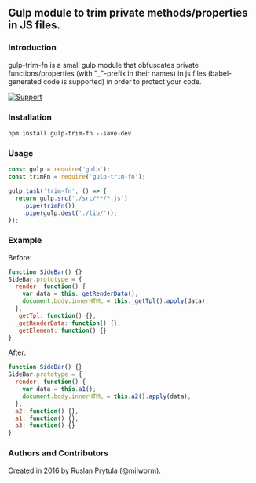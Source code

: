 ## Gulp module to trim private methods/properties in JS files.

### Introduction
gulp-trim-fn is a small gulp module that obfuscates private functions/properties (with "_"-prefix in their names) in js files (babel-generated code is supported) in order to protect your code.

[![Support](https://supporterhq.com/api/b/399936c021d5111d90001de85283a4b5/gulp-trim-fn)](https://supporterhq.com/support/399936c021d5111d90001de85283a4b5/gulp-trim-fn)

### Installation
    npm install gulp-trim-fn --save-dev

### Usage
```javascript
const gulp = require('gulp');
const trimFn = require('gulp-trim-fn');

gulp.task('trim-fn', () => {
  return gulp.src('./src/**/*.js')
    .pipe(trimFn())
    .pipe(gulp.dest('./lib/'));
});
```

### Example
Before:
```javascript
function SideBar() {}
SideBar.prototype = {
  render: function() {
    var data = this._getRenderData();
    document.body.innerHTML = this._getTpl().apply(data);
  },
  _getTpl: function() {},
  _getRenderData: function() {},
  _getElement: function() {}
}
```

After:
```javascript
function SideBar() {}
SideBar.prototype = {
  render: function() {
    var data = this.a1();
    document.body.innerHTML = this.a2().apply(data);
  },
  a2: function() {},
  a1: function() {},
  a3: function() {}
}
```

### Authors and Contributors
Created in 2016 by Ruslan Prytula (@milworm).

